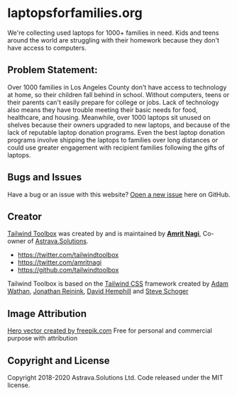 # <span>laptopsforfamilies.org</span>
We're collecting used laptops for 1000+ families in need. Kids and teens around the world are struggling with their homework because they don't have access to computers.

## Problem Statement:
Over 1000 families in Los Angeles County don't have access to technology at home, so their children fall behind in school. Without computers, teens or their parents can't easily prepare for college or jobs. Lack of technology also means they have trouble meeting their basic needs for food, healthcare, and housing. Meanwhile, over 1000 laptops sit unused on shelves because their owners upgraded to new laptops, and because of the lack of reputable laptop donation programs. Even the best laptop donation programs involve shipping the laptops to families over long distances or could use greater engagement with recipient families following the gifts of laptops.

## Bugs and Issues

Have a bug or an issue with this website? [Open a new issue](https://github.com/margaritahumanitarian/laptopsforfamilies.org/issues) here on GitHub.

## Creator

[Tailwind Toolbox](https://www.tailwindtoolbox.com/) was created by and is maintained by **[Amrit Nagi](https://amritnagi.info/)**, Co-owner of [Astrava.Solutions](https://astrava.solutions).

* https://twitter.com/tailwindtoolbox
* https://twitter.com/amritnagi
* https://github.com/tailwindtoolbox

Tailwind Toolbox is based on the [Tailwind CSS](https://www.tailwindcss.com/) framework created by [Adam Wathan](https://twitter.com/adamwathan), [Jonathan Reinink](https://twitter.com/reinink), [David Hemphill](https://twitter.com/davidhemphill) and [Steve Schoger](https://twitter.com/steveschoger)


## Image Attribution
[Hero vector created by freepik.com](https://www.freepik.com/free-vector/isometric-education-illustration_3940819.htm#page=1&query=isometric%20plane&position=1)
Free for personal and commercial purpose with attribution

## Copyright and License

Copyright 2018-2020 Astrava.Solutions Ltd. Code released under the MIT license.
